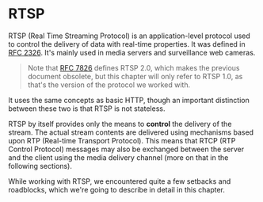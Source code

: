 # RTSP

RTSP (Real Time Streaming Protocol) is an application-level protocol used to control the delivery of data with real-time properties.
It was defined in [RFC 2326](https://www.rfc-editor.org/rfc/rfc2326). It's mainly used in media servers and surveillance web cameras.

> Note that [RFC 7826](https://www.rfc-editor.org/rfc/rfc7826) defines RTSP 2.0, which makes the previous document obsolete,
> but this chapter will only refer to RTSP 1.0, as that's the version of the protocol we worked with.

It uses the same concepts as basic HTTP, though an important distinction between these two is that RTSP is not stateless.

RTSP by itself provides only the means to **control** the delivery of the stream. The actual stream contents are delivered
using mechanisms based upon RTP (Real-time Transport Protocol). This means that RTCP (RTP Control Protocol) messages
may also be exchanged between the server and the client using the media delivery channel (more on that in the following sections).

While working with RTSP, we encountered quite a few setbacks and roadblocks,
which we're going to describe in detail in this chapter.
